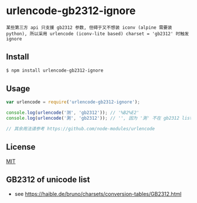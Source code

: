 # urlencode-gb2312-ignore

`某些第三方 api 只支援 gb2312 参数, 但碍于又不想装 iconv (alpine 需要装 python), 所以采用 urlencode (iconv-lite based) charset = 'gb2312' 时触发 ignore`

## Install

```bash
$ npm install urlencode-gb2312-ignore
```

## Usage

```js
var urlencode = require('urlencode-gb2312-ignore');

console.log(urlencode('测', 'gb2312')); // '%B2%E2'
console.log(urlencode('測', 'gb2312')); // '', 因为 '測' 不在 gb2312 list

// 其余用法请参考 https://github.com/node-modules/urlencode
```

## License

[MIT](LICENSE.txt)

## GB2312 of unicode list
- see https://haible.de/bruno/charsets/conversion-tables/GB2312.html
